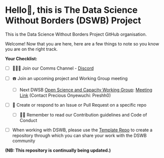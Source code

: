 # Hello👋, this is The Data Science Without Borders (DSWB) Project

This is the Data Science Without Borders Project GitHub organisation. 

Welcome! Now that you are here, here are a few things to note so you know you are on the right track.

**Your Checklist:**

- [ ] 🧑‍🤝‍🧑 Join our Comms Channel - [Discord](https://discord.gg/9Mx2fMjS4g)
- [ ] ☎️ Join an upcoming project and Working Group meeting
  - [ ] Next DWSB [Open Science and Capacity Working Group](): [Meeting Link](https://bit.ly/Open-Science-Capacity-Work-Group-Meeting) (Contact Precious Onyewuchi: Preshh0)
- [ ] 📣 Create or respond to an Issue or Pull Request on a specific repo
  - [ ] 👩‍💻 Remember to read our Contribution guidelines and Code of Conduct
- [ ] When working with DSWB, please use the [Template Repo](https://github.com/aphrc-dswb/reproducible-project-template) to create a repository through which you can share your work with the DSWB community


**(NB: This repository is continually being updated.)**
